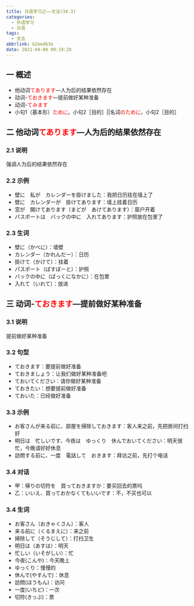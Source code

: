```yaml
---
title: 日语学习之——文法(34.3)
categories:
  - 外语学习
  - 日语
tags:
  - 文法
abbrlink: b2eedb3e
date: 2021-04-08 09:19:28
---
```

## 一 概述

* 他动词<font color=red>てあります</font>—人为后的结果依然存在
* 动词-<font color=red>ておきます</font>—提前做好某种准备
* 动词-<font color=red>てみます</font>
* 小句1（基本形）<font color=red>ために</font>，小句2［目的］||名词<font color=red>のために</font>，小句2［目的］

<!--more-->

## 二 他动词<font color=red>てあります</font>—人为后的结果依然存在

### 2.1 说明

强调人为后的结果依然存在

### 2.2 示例

* 壁に　私が　カレンダーを掛けました：我把日历挂在墙上了
* 壁に　カレンダーが　掛けてあります：墙上挂着日历
* 窓が　開けてあります（まどが　あけてあります）：窗户开着
* パスポートは　バックの中に　入れてあります：护照放在包里了

### 2.3 生词

* 壁に（かべに）：墙壁
* カレンダー（かれんだー）：日历
* 掛けて（かけて）：挂着
* パスポート（ぱすぽーと）：护照
* バックの中に（ばっくになかに）：在包里
* 入れて（いれて）：放进

## 三 动词-<font color=red>ておきます</font>—提前做好某种准备

### 3.1 说明

提前做好某种准备

### 3.2 句型

* ておきます：要提前做好准备
* ておきましょう：让我们做好某种准备吧
* ておいてください：请你做好某种准备
* ておきたい：想要提前做好准备
* ておいた：已经做好准备

### 3.3 示例

* お客さんが来る前に、部屋を掃除しておきます：客人来之前，先把房间打扫好
* 明日は　忙しいです、今夜は　ゆっくり　休んでおいてください：明天很忙，今晚请好好休息
* 訪問する前に、一度　電話して　おきます：拜访之前，先打个电话

### 3.4 对话

* 甲：帰りの切符を　買っておきますか：要买回去的票吗
* 乙：いいえ、買っておかなくてもいいです：不，不买也可以

### 3.4 生词

* お客さん（おきゃくさん）：客人
* 来る前に（くるまえに）：来之前
* 掃除して（そうじして）：打扫卫生
* 明日は（あすは）：明天
* 忙しい（いそがしい）：忙
* 今夜(こんや)：今天晚上
* ゆっくり：慢慢的
* 休んで(やすんで)：休息
* 訪問(ほうもん)：访问
* 一度(いちど)：一次
* 切符(きっぷ)：票